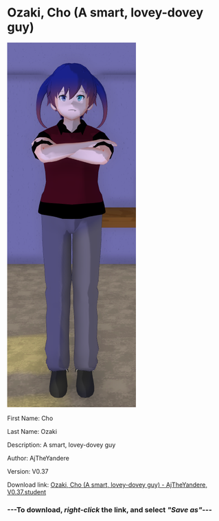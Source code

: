 # Ozaki, Cho (A smart, lovey-dovey guy)

<img src = "https://raw.githubusercontent.com/Arbiter1223/Daigaku-Gurashi-Custom-Students/master/Students/Files/Ozaki%2C%20Cho%20(A%20smart%2C%20lovey-dovey%20guy).png">

First Name: Cho

Last Name: Ozaki

Description: A smart, lovey-dovey guy

Author: AjTheYandere

Version: V0.37

Download link: <a href="https://raw.githubusercontent.com/Arbiter1223/Daigaku-Gurashi-Custom-Students/master/Students/Files/Ozaki%2C%20Cho%20(A%20smart%2C%20lovey-dovey%20guy)%20-%20AjTheYandere%2C%20V0.37.student">Ozaki, Cho (A smart, lovey-dovey guy) - AjTheYandere, V0.37.student</a>

### ---**To download, _right-click_ the link, and select _"Save as"_**---
